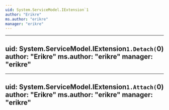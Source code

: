 ```yaml
---
uid: System.ServiceModel.IExtension`1
author: "Erikre"
ms.author: "erikre"
manager: "erikre"
---
```


---
uid: System.ServiceModel.IExtension`1.Detach(`0)
author: "Erikre"
ms.author: "erikre"
manager: "erikre"
---

---
uid: System.ServiceModel.IExtension`1.Attach(`0)
author: "Erikre"
ms.author: "erikre"
manager: "erikre"
---
